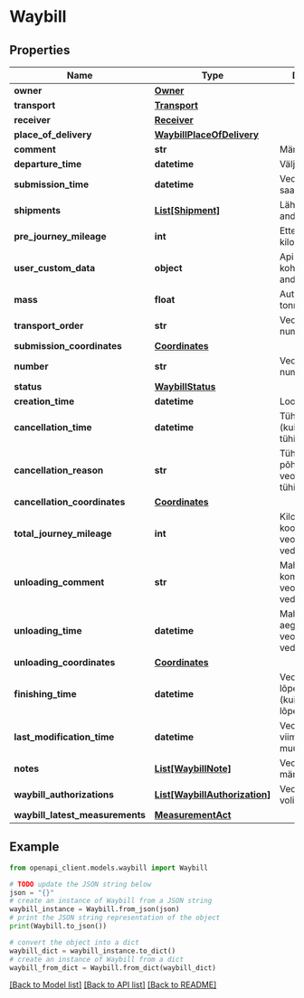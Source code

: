# Waybill


## Properties

Name | Type | Description | Notes
------------ | ------------- | ------------- | -------------
**owner** | [**Owner**](Owner.md) |  | 
**transport** | [**Transport**](Transport.md) |  | 
**receiver** | [**Receiver**](Receiver.md) |  | 
**place_of_delivery** | [**WaybillPlaceOfDelivery**](WaybillPlaceOfDelivery.md) |  | 
**comment** | **str** | Märkused/lisainfo | [optional] 
**departure_time** | **datetime** | Väljasõidu aeg | 
**submission_time** | **datetime** | Veoselehe EVR-i saatmise aeg | 
**shipments** | [**List[Shipment]**](Shipment.md) | Lähetatud veose andmed | 
**pre_journey_mileage** | **int** | Ettesõidu kilometraaž | [optional] 
**user_custom_data** | **object** | Api kasutaja poolt kohandatavad andmed | [optional] 
**mass** | **float** | Autorongi mass tonnides | [optional] 
**transport_order** | **str** | Veotellimuse number | [optional] 
**submission_coordinates** | [**Coordinates**](Coordinates.md) |  | [optional] 
**number** | **str** | Veoselehe number | [optional] 
**status** | [**WaybillStatus**](WaybillStatus.md) |  | [optional] 
**creation_time** | **datetime** | Loomise aeg | [optional] 
**cancellation_time** | **datetime** | Tühistamise aeg (kui veoseleht on tühistatud) | [optional] 
**cancellation_reason** | **str** | Tühistamise põhjus (kui veoseleht on tühistatud) | [optional] 
**cancellation_coordinates** | [**Coordinates**](Coordinates.md) |  | [optional] 
**total_journey_mileage** | **int** | Kilometraaž koormaga (kui veoselehel on vedu lõpetatud) | [optional] 
**unloading_comment** | **str** | Mahalaadimise kommentaar (kui veoselehel on vedu lõpetatud) | [optional] 
**unloading_time** | **datetime** | Mahalaadimise aeg (kui veoselehel on vedu lõpetatud) | [optional] 
**unloading_coordinates** | [**Coordinates**](Coordinates.md) |  | [optional] 
**finishing_time** | **datetime** | Veoselehe lõpetamise aeg (kui veoseleht on lõpetatud) | [optional] 
**last_modification_time** | **datetime** | Veoselehe viimase muutmise aeg | [optional] 
**notes** | [**List[WaybillNote]**](WaybillNote.md) | Veoselehe märkused | [optional] 
**waybill_authorizations** | [**List[WaybillAuthorization]**](WaybillAuthorization.md) | Veoselehe volitused | [optional] 
**waybill_latest_measurements** | [**MeasurementAct**](MeasurementAct.md) |  | [optional] 

## Example

```python
from openapi_client.models.waybill import Waybill

# TODO update the JSON string below
json = "{}"
# create an instance of Waybill from a JSON string
waybill_instance = Waybill.from_json(json)
# print the JSON string representation of the object
print(Waybill.to_json())

# convert the object into a dict
waybill_dict = waybill_instance.to_dict()
# create an instance of Waybill from a dict
waybill_from_dict = Waybill.from_dict(waybill_dict)
```
[[Back to Model list]](../README.md#documentation-for-models) [[Back to API list]](../README.md#documentation-for-api-endpoints) [[Back to README]](../README.md)


